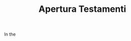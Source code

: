 ---
title: Apertura Testamenti
letter: A
permalink: "/definitions/apertura-testamenti.html"
body: In the
published_at: '2018-07-07'
source: Black's Law Dictionary
layout: post
---